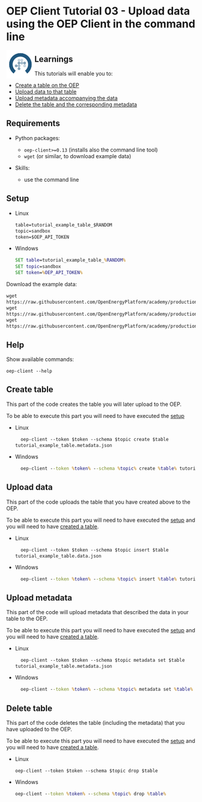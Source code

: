 # OEP Client Tutorial 03 - Upload data using the OEP Client in the command line

<img src="https://raw.githubusercontent.com/OpenEnergyPlatform/academy/develop/docs/data/img/OEP_logo_2_no_text.svg" alt="OpenEnergy Platform" height="75" width="75" align="left"/>

## Learnings

This tutorials will enable you to:

- [Create a table on the OEP](#create-table)
- [Upload data to that table](#upload-data)
- [Upload metadata accompanying the data](#upload-metadata)
- [Delete the table and the corresponding metadata](#delete-table)

## Requirements

- Python packages:

  - `oep-client>=0.13` (installs also the command line tool)
  - `wget` (or similar, to download example data)

- Skills:
  - use the command line

## Setup

- Linux

  ```shell
  table=tutorial_example_table_$RANDOM
  topic=sandbox
  token=$OEP_API_TOKEN
  ```

- Windows

  ```cmd
  SET table=tutorial_example_table_%RANDOM%
  SET topic=sandbox
  SET token=%OEP_API_TOKEN%
  ```

Download the example data:

```shell
wget https://raw.githubusercontent.com/OpenEnergyPlatform/academy/production/docs/data/tutorial_example_table.data.csv
wget https://raw.githubusercontent.com/OpenEnergyPlatform/academy/production/docs/data/tutorial_example_table.data.json
wget https://raw.githubusercontent.com/OpenEnergyPlatform/academy/production/docs/data/tutorial_example_table.metadata.json
```

## Help

Show available commands:

```shell
oep-client --help
```

## Create table

This part of the code creates the table you will later upload to the OEP.

To be able to execute this part you will need to have executed the [setup](#setup)

- Linux

  ```shell
    oep-client --token $token --schema $topic create $table tutorial_example_table.metadata.json
  ```

- Windows

  ```cmd
    oep-client --token %token% --schema %topic% create %table% tutorial_example_table.metadata.json
  ```

## Upload data

This part of the code uploads the table that you have created above to the OEP.

To be able to execute this part you will need to have executed the [setup](#setup) and you will need to have [created a table](#create-table).

- Linux

  ```shell
    oep-client --token $token --schema $topic insert $table tutorial_example_table.data.json
  ```

- Windows

  ```cmd
    oep-client --token %token% --schema %topic% insert %table% tutorial_example_table.data.json
  ```

## Upload metadata

This part of the code will upload metadata that described the data in your table to the OEP.

To be able to execute this part you will need to have executed the [setup](#setup) and you will need to have [created a table](#create-table).

- Linux

  ```shell
    oep-client --token $token --schema $topic metadata set $table tutorial_example_table.metadata.json
  ```

- Windows

  ```cmd
    oep-client --token %token% --schema %topic% metadata set %table% tutorial_example_table.metadata.json
  ```

## Delete table

This part of the code deletes the table (including the metadata) that you have uploaded to the OEP.

To be able to execute this part you will need to have executed the [setup](#setup) and you will need to have [created a table](#create-table).

- Linux

  ```shell
  oep-client --token $token --schema $topic drop $table
  ```

- Windows

  ```cmd
  oep-client --token %token% --schema %topic% drop %table%
  ```
